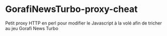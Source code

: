# GorafiNewsTurbo-proxy-cheat
Petit proxy HTTP en perl pour modifier le Javascript à la volé afin de tricher au jeu Gorafi News Turbo
